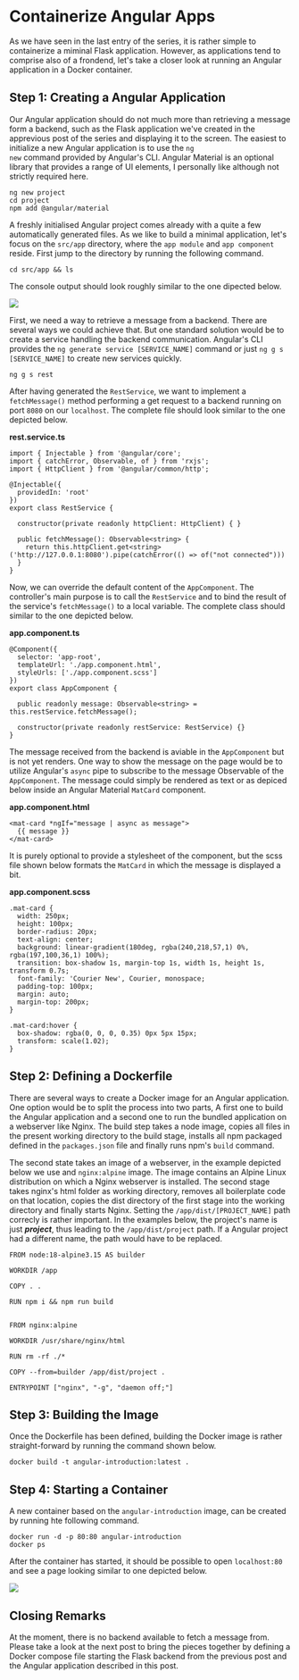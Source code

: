 <!--
date=2022-06-27
topic=Docker
series=Docker
series_section=3
summary=This post covers the creation of a container image for a minimal Angular application.
-->

# Containerize Angular Apps

As we have seen in the last entry of the series, it is rather simple to containerize a miminal Flask application. However, as applications tend to comprise also of a frondend, let's take a closer look at running an Angular application in a Docker container.

## Step 1: Creating a Angular Application

Our Angular application should do not much more than retrieving a message form a backend, such as the Flask application we've created in the apprevious post of the series and displaying it to the screen. The easiest to initialize a new Angular application is to use the <code>ng new</code> command provided by Angular's CLI. Angular Material is an optional library that provides a range of UI elements, I personally like although not strictly required here.

```TS
ng new project
cd project
npm add @angular/material
```

A freshly initialised Angular project comes already with a quite a few automatically generated files. As we like to build a minimal application, let's focus on the <code>src/app</code> directory, where the <code>app module</code> and <code>app component</code> reside. First jump to the directory by running the following command.

```TS
cd src/app && ls
```

The console output should look roughly similar to the one dipected below.

<img class='almost-full-width' src='assets/posts/guides/containerize_Angular_applications/app_module.png'>

First, we need a way to retrieve a message from a backend. There are several ways we could achieve that. But one standard solution would be to create a service handling the backend communication. Angular's CLI provides the <code>ng generate service [SERVICE_NAME]</code> command or just <code>ng g s [SERVICE_NAME]</code> to create new services quickly.

```TS
ng g s rest
```

After having generated the <code>RestService</code>, we want to implement a <code>fetchMessage()</code> method performing a get request to a backend running on port <code>8080</code> on our <code>localhost</code>. The complete file should look similar to the one depicted below.

**rest.service.ts**
```TS
import { Injectable } from '@angular/core';
import { catchError, Observable, of } from 'rxjs';
import { HttpClient } from '@angular/common/http';

@Injectable({
  providedIn: 'root'
})
export class RestService {

  constructor(private readonly httpClient: HttpClient) { }

  public fetchMessage(): Observable<string> {
    return this.httpClient.get<string>('http://127.0.0.1:8080').pipe(catchError(() => of("not connected")))
  }
}
```

Now, we can override the default content of the <code>AppComponent</code>. The controller's main purpose is to call the <code>RestService</code> and to bind the result of the service's <code>fetchMessage()</code> to a local variable. The complete class should similar to the one depicted below.

**app.component.ts**
```TS
@Component({
  selector: 'app-root',
  templateUrl: './app.component.html',
  styleUrls: ['./app.component.scss']
})
export class AppComponent {

  public readonly message: Observable<string> = this.restService.fetchMessage();

  constructor(private readonly restService: RestService) {}
}
```

The message received from the backend is aviable in the <code>AppComponent</code> but is not yet renders. One way to show the message on the page would be to utilize Angular's <code>async</code> pipe to subscribe to the message Observable of the <code>AppComponent</code>. The message could simply be rendered as text or as depiced below inside an Angular Material <code>MatCard</code> component.

**app.component.html**
```TS
<mat-card *ngIf="message | async as message">
  {{ message }}
</mat-card>
```

It is purely optional to provide a stylesheet of the component, but the scss file shown below formats the <code>MatCard</code> in which the message is displayed a bit.

**app.component.scss**
```TS
.mat-card {
  width: 250px;
  height: 100px;
  border-radius: 20px;
  text-align: center;
  background: linear-gradient(180deg, rgba(240,218,57,1) 0%, rgba(197,100,36,1) 100%);
  transition: box-shadow 1s, margin-top 1s, width 1s, height 1s, transform 0.7s;
  font-family: 'Courier New', Courier, monospace;
  padding-top: 100px;
  margin: auto;
  margin-top: 200px;
}

.mat-card:hover {
  box-shadow: rgba(0, 0, 0, 0.35) 0px 5px 15px;
  transform: scale(1.02);
}
```

## Step 2: Defining a Dockerfile

There are several ways to create a Docker image for an Angular application. One option would be to split the process into two parts, A first one to build the Angular application and a second one to run the bundled application on a webserver like Nginx. The build step takes a node image, copies all files in the present working directory to the build stage, installs all npm packaged defined in the <code>packages.json</code> file and finally runs npm's <code>build</code> command. 

The second state takes an image of a webserver, in the example depicted below we use and <code>nginx:alpine</code> image. The image contains an Alpine Linux distribution on which a Nginx webserver is installed. The second stage takes nginx's html folder as working directory, removes all boilerplate code on that location, copies the dist directory of the first stage into the working directory and finally starts Nginx. Setting the <code>/app/dist/[PROJECT_NAME]</code> path correcly is rather important. In the examples below, the project's name is just ***project***, thus leading to the <code>/app/dist/project</code> path. If a Angular project had a different name, the path would have to be replaced.

```TS
FROM node:18-alpine3.15 AS builder

WORKDIR /app

COPY . .

RUN npm i && npm run build


FROM nginx:alpine

WORKDIR /usr/share/nginx/html

RUN rm -rf ./*

COPY --from=builder /app/dist/project .

ENTRYPOINT ["nginx", "-g", "daemon off;"]
```

## Step 3: Building the Image

Once the Dockerfile has been defined, building the Docker image is rather straight-forward by running the command shown below.

```TS
docker build -t angular-introduction:latest .
```

## Step 4: Starting a Container

A new container based on the <code>angular-introduction</code> image, can be created by running hte following command.

```TS
docker run -d -p 80:80 angular-introduction
docker ps
```

After the container has started, it should be possible to open <code>localhost:80</code> and see a page looking similar to one depicted below.

<img class='almost-full-width' src='assets/posts/guides/containerize_Angular_applications/not_connected.png'>

## Closing Remarks

At the moment, there is no backend available to fetch a message from. Please take a look at the next post to bring the pieces together by defining a Docker compose file starting the Flask backend from the previous post and the Angular application described in this post.